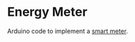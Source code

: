 Energy Meter
============

Arduino code to implement a 
[smart meter](http://www.rotwang.co.uk/projects/energy_monitor.html).
